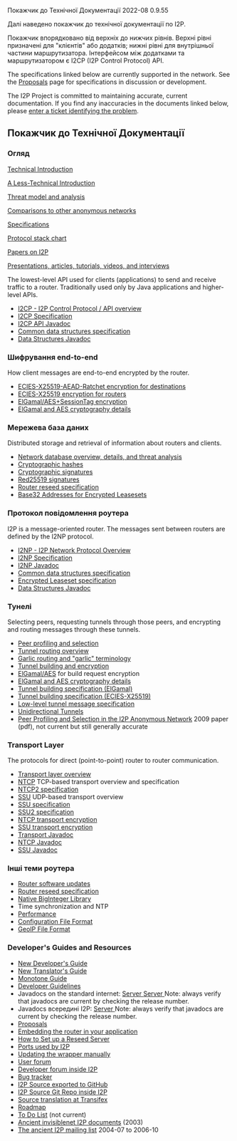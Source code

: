  Покажчик до
Технічної Документації 2022-08 0.9.55 

Далі наведено покажчик до технічної документації по I2P.

Покажчик впорядковано від верхніх до нижчих рівнів. Верхні рівні
призначені для \"клієнтів\" або додатків; нижні рівні для внутрішньої
частини маршрутизатора. Інтерфейсом між додатками та маршрутизатором є
I2CP (I2P Control Protocol) API.

The specifications linked below are currently supported in the network.
See the [Proposals]() page
for specifications in discussion or development.

The I2P Project is committed to maintaining accurate, current
documentation. If you find any inaccuracies in the documents linked
below, please [enter a ticket identifying the
problem]().

## Покажчик до Технічної Документації

### Огляд

[Technical
Introduction]()

[A Less-Technical
Introduction]()

[Threat model and
analysis]()

[Comparisons to other anonymous
networks]()

[Specifications]()

[Protocol stack chart]()

[Papers on I2P]()

[Presentations, articles, tutorials, videos, and
interviews]()

The lowest-level API used for clients (applications) to send and receive
traffic to a router. Traditionally used only by Java applications and
higher-level APIs.

- [I2CP - I2P Control Protocol / API
 overview]()
- [I2CP Specification]()
- [I2CP API
 Javadoc](http:///net/i2p/client/package-summary.html)
- [Common data structures
 specification]()
- [Data Structures
 Javadoc](http:///net/i2p/data/package-summary.html)

### Шифрування end-to-end

How client messages are end-to-end encrypted by the router.

- [ECIES-X25519-AEAD-Ratchet encryption for
 destinations]()
- [ECIES-X25519 encryption for
 routers]()
- [ElGamal/AES+SessionTag
 encryption]()
- [ElGamal and AES cryptography
 details]()

### Мережева база даних

Distributed storage and retrieval of information about routers and
clients.

- [Network database overview, details, and threat
 analysis]()
- [Cryptographic
 hashes](#SHA256)
- [Cryptographic
 signatures](#sig)
- [Red25519 signatures]()
- [Router reseed specification]()
- [Base32 Addresses for Encrypted
 Leasesets]()

### Протокол повідомлення роутера

I2P is a message-oriented router. The messages sent between routers are
defined by the I2NP protocol.

- [I2NP - I2P Network Protocol
 Overview]()
- [I2NP Specification]()
- [I2NP
 Javadoc](http:///net/i2p/data/i2np/package-summary.html)
- [Common data structures
 specification]()
- [Encrypted Leaseset
 specification]()
- [Data Structures
 Javadoc](http:///net/i2p/data/package-summary.html)

### Тунелі

Selecting peers, requesting tunnels through those peers, and encrypting
and routing messages through these tunnels.

- [Peer profiling and
 selection]()
- [Tunnel routing
 overview]()
- [Garlic routing and \"garlic\"
 terminology]()
- [Tunnel building and
 encryption]()
- [ElGamal/AES]()
 for build request encryption
- [ElGamal and AES cryptography
 details]()
- [Tunnel building specification
 (ElGamal)]()
- [Tunnel building specification
 (ECIES-X25519)]()
- [Low-level tunnel message
 specification]()
- [Unidirectional
 Tunnels]()
- [Peer Profiling and Selection in the I2P Anonymous
 Network](pdf/I2P-PET-CON-2009.1.pdf)
 2009 paper (pdf), not current but still generally accurate

### Transport Layer

The protocols for direct (point-to-point) router to router
communication.

- [Transport layer
 overview]()
- [NTCP]() TCP-based
 transport overview and specification
- [NTCP2 specification]()
- [SSU]() UDP-based
 transport overview
- [SSU specification]()
- [SSU2 specification]()
- [NTCP transport
 encryption](#tcp)
- [SSU transport
 encryption](#udp)
- [Transport
 Javadoc](http:///net/i2p/router/transport/package-summary.html)
- [NTCP
 Javadoc](http:///net/i2p/router/transport/ntcp/package-summary.html)
- [SSU
 Javadoc](http:///net/i2p/router/transport/udp/package-summary.html)

### Інші теми роутера

- [Router software updates]()
- [Router reseed specification]()
- [Native BigInteger
 Library]()
- Time synchronization and NTP
- [Performance]()
- [Configuration File
 Format]()
- [GeoIP File Format]()

### Developer\'s Guides and Resources

- [New Developer\'s
 Guide]()
- [New Translator\'s
 Guide]()
- [Monotone
 Guide]()
- [Developer
 Guidelines]()
- Javadocs on the standard internet: [Server ](https://docs.i2p-projekt.de/javadoc/) [Server ](https://eyedeekay.github.io/javadoc-i2p/) Note: always verify
 that javadocs are current by checking the release number.
- Javadocs всередині I2P: [Server ](http:///javadoc-i2p/) Note:
 always verify that javadocs are current by checking the release
 number.
- [Proposals]()
- [Embedding the router in your
 application]()
- [How to Set up a Reseed
 Server]()
- [Ports used by I2P]()
- [Updating the wrapper
 manually]()
- [User forum](http://)
- [Developer forum inside
 I2P](http:///)
- [Bug tracker](https://i2pgit.org/i2p-hackers/i2p.i2p/issues)
- [I2P Source exported to GitHub](https://github.com/i2p/i2p.i2p)
- [I2P Source Git Repo inside I2P](http://git.idk.i2p/i2p/i2p.i2p.git)
- [Source translation at
 Transifex](https://www.transifex.net/projects/p/I2P/)
- [Roadmap]()
- [To Do List]() (not
 current)
- [Ancient invisiblenet I2P
 documents]() (2003)
- [The ancient I2P mailing list](http://zzz.i2p/archive/index.html)
 2004-07 to 2006-10


